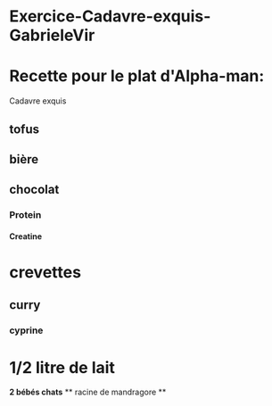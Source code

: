 # Exercice-Cadavre-exquis-GabrieleVir

# Recette pour le plat d'Alpha-man:
Cadavre exquis
## tofus
## bière
## chocolat

### Protein
#### Creatine
# crevettes
## curry
### cyprine
# 1/2 litre de lait
__2 bébés chats__
** racine de mandragore **
